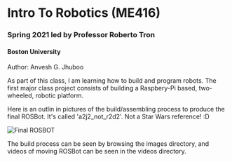 # Intro To Robotics (ME416)
### Spring 2021 led by Professor Roberto Tron
#### Boston University

Author: Anvesh G. Jhuboo

As part of this class, I am learning how to build and program robots.
The first major class project consists of building a Raspbery-Pi based, 
two-wheeled, robotic platform.

Here is an outlin in pictures of the build/assembling process to produce the 
final ROSBot. It's called 'a2j2\_not\_r2d2'. Not a Star Wars reference! :D

![Final ROSBOT](https://github.com/jhuboo/ROSbot/images/finalROSbot.jpg)

The build process can be seen by browsing the images directory, and videos
of moving ROSBot can be seen in the videos directory.
